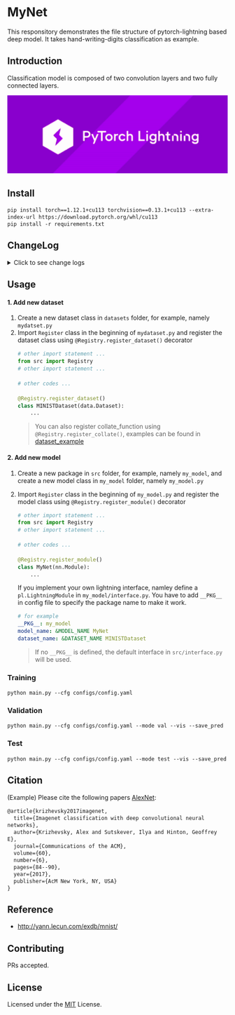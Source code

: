 # MyNet
This responsitory demonstrates the file structure of pytorch-lightning based deep model. It takes hand-writing-digits classification as example.

## Introduction

Classification model is composed of two convolution layers and two fully connected layers.

![pytorch-lightning](assets/images/lightning.png)

## Install

```
pip install torch==1.12.1+cu113 torchvision==0.13.1+cu113 --extra-index-url https://download.pytorch.org/whl/cu113
pip install -r requirements.txt
```

## ChangeLog
<details>
  <summary>Click to see change logs</summary>
  
  #### 2024.04.11 update
  - [x] Multiple train/validation/test datasets support
  - [x] Introducing Register mechanism to further clean codes
  - [ ] kfold
</details>

## Usage
#### 1. Add new dataset
1. Create a new dataset class in `datasets` folder, for example, namely `mydatset.py`
2. Import `Register` class in the beginning of `mydataset.py` and register the dataset class using `@Registry.register_dataset()` decorator
    ```python
    # other import statement ...
    from src import Registry
    # other import statement ...

    # other codes ...

    @Registry.register_dataset()
    class MINISTDataset(data.Dataset):
        ...
    ```
    > You can also register collate_function using `@Registry.register_collate()`, examples can be found in [dataset_example](src/datasets/minist_dataset.py)

#### 2. Add new model
1. Create a new package in `src` folder, for example, namely `my_model`, and create a new model class in `my_model` folder, namely `my_model.py`
2. Import `Register` class in the beginning of `my_model.py` and register the model class using `@Registry.register_module()` decorator
    ```python
    # other import statement ...
    from src import Registry
    # other import statement ...

    # other codes ...

    @Registry.register_module()
    class MyNet(nn.Module):
        ...
    ```
    If you implement your own lightning interface, namley define a `pl.LightningModule` in `my_model/interface.py`. You have to add `__PKG__` in config file to specify the package name to make it work.

    ```yaml
    # for example
    __PKG__: my_model
    model_name: &MODEL_NAME MyNet
    dataset_name: &DATASET_NAME MINISTDataset
    ```
    > If no `__PKG__` is defined, the default interface in `src/interface.py` will be used.


### Training

```shell
python main.py --cfg configs/config.yaml
```

### Validation

```shell
python main.py --cfg configs/config.yaml --mode val --vis --save_pred
```

### Test

```shell
python main.py --cfg configs/config.yaml --mode test --vis --save_pred
```

## Citation

(Example) Please cite the following papers [AlexNet](https://dl.acm.org/doi/pdf/10.1145/3065386):

```text
@article{krizhevsky2017imagenet,
  title={Imagenet classification with deep convolutional neural networks},
  author={Krizhevsky, Alex and Sutskever, Ilya and Hinton, Geoffrey E},
  journal={Communications of the ACM},
  volume={60},
  number={6},
  pages={84--90},
  year={2017},
  publisher={AcM New York, NY, USA}
}
```

## Reference

* http://yann.lecun.com/exdb/mnist/

## Contributing

PRs accepted.

## License

Licensed under the [MIT](LICENSE) License.
